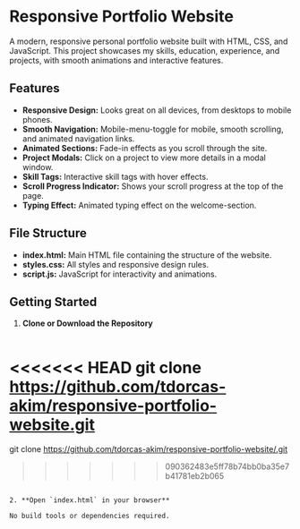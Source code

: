 # Responsive Portfolio Website

A modern, responsive personal portfolio website built with HTML, CSS, and JavaScript. This project showcases my skills, education, experience, and projects, with smooth animations and interactive features.

## Features

- **Responsive Design:** Looks great on all devices, from desktops to mobile phones.
- **Smooth Navigation:** Mobile-menu-toggle for mobile, smooth scrolling, and animated navigation links.
- **Animated Sections:** Fade-in effects as you scroll through the site.
- **Project Modals:** Click on a project to view more details in a modal window.
- **Skill Tags:** Interactive skill tags with hover effects.
- **Scroll Progress Indicator:** Shows your scroll progress at the top of the page.
- **Typing Effect:** Animated typing effect on the welcome-section.

## File Structure

- **index.html:** Main HTML file containing the structure of the website.
- **styles.css:** All styles and responsive design rules.
- **script.js:** JavaScript for interactivity and animations.

## Getting Started

1. **Clone or Download the Repository**

   ```
<<<<<<< HEAD
   git clone https://github.com/tdorcas-akim/responsive-portfolio-website.git
=======
   git clone https://github.com/tdorcas-akim/responsive-portfolio-website/.git
>>>>>>> 090362483e5ff78b74bb0ba35e7b41781eb2b065
   ```

2. **Open `index.html` in your browser**

   No build tools or dependencies required.



